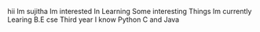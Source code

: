 hii Im sujitha
Im interested In Learning Some interesting Things 
Im currently Learing B.E cse Third year
I know Python C and Java

<!---
Sujicse123/Sujicse123 is a ✨ special ✨ repository because its `README.md` (this file) appears on your GitHub profile.
You can click the Preview link to take a look at your changes.
--->
